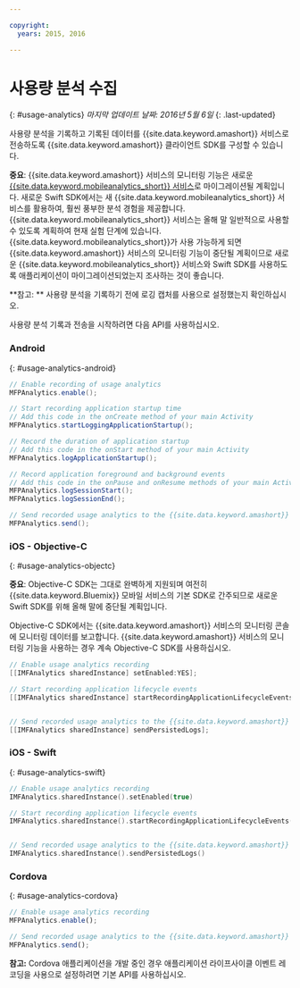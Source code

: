 ```yaml
---

copyright:
  years: 2015, 2016

---
```


# 사용량 분석 수집
{: #usage-analytics}
*마지막 업데이트 날짜: 2016년 5월 6일*
{: .last-updated}

사용량 분석을 기록하고 기록된 데이터를 {{site.data.keyword.amashort}} 서비스로 전송하도록 {{site.data.keyword.amashort}} 클라이언트 SDK를 구성할 수 있습니다.

**중요**: {{site.data.keyword.amashort}} 서비스의 모니터링 기능은 새로운 [{{site.data.keyword.mobileanalytics_short}} 서비스](https://console.ng.bluemix.net/catalog/services/mobile-analytics)로 마이그레이션될 계획입니다. 새로운 Swift SDK에서는 새 {{site.data.keyword.mobileanalytics_short}} 서비스를 활용하여, 훨씬 풍부한 분석 경험을 제공합니다. {{site.data.keyword.mobileanalytics_short}} 서비스는 올해 말 일반적으로 사용할 수 있도록 계획하여 현재 실험 단계에 있습니다. {{site.data.keyword.mobileanalytics_short}}가 사용 가능하게 되면 {{site.data.keyword.amashort}} 서비스의 모니터링 기능이 중단될 계획이므로 새로운 {{site.data.keyword.mobileanalytics_short}} 서비스와 Swift SDK를 사용하도록 애플리케이션이 마이그레이션되었는지 조사하는 것이 좋습니다. 

**참고: ** 사용량 분석을 기록하기 전에 로깅 캡처를 사용으로 설정했는지 확인하십시오. 

사용량 분석 기록과 전송을 시작하려면 다음 API를 사용하십시오. 

### Android
{: #usage-analytics-android}

```Java
// Enable recording of usage analytics
MFPAnalytics.enable();

// Start recording application startup time
// Add this code in the onCreate method of your main Activity
MFPAnalytics.startLoggingApplicationStartup();

// Record the duration of application startup
// Add this code in the onStart method of your main Activity
MFPAnalytics.logApplicationStartup();

// Record application foreground and background events
// Add this code in the onPause and onResume methods of your main Activity
MFPAnalytics.logSessionStart();
MFPAnalytics.logSessionEnd();

// Send recorded usage analytics to the {{site.data.keyword.amashort}} Service
MFPAnalytics.send();
```

### iOS - Objective-C
{: #usage-analytics-objectc}

**중요**: Objective-C SDK는 그대로 완벽하게 지원되며 여전히 {{site.data.keyword.Bluemix}} 모바일 서비스의 기본 SDK로 간주되므로 새로운 Swift SDK를 위해 올해 말에 중단될 계획입니다.

Objective-C SDK에서는 {{site.data.keyword.amashort}} 서비스의 모니터링 콘솔에 모니터링 데이터를 보고합니다. {{site.data.keyword.amashort}} 서비스의 모니터링 기능을 사용하는 경우 계속 Objective-C SDK를 사용하십시오.

```Objective-C
// Enable usage analytics recording
[[IMFAnalytics sharedInstance] setEnabled:YES];

// Start recording application lifecycle events
[[IMFAnalytics sharedInstance] startRecordingApplicationLifecycleEvents];


// Send recorded usage analytics to the {{site.data.keyword.amashort}} Service
[[IMFAnalytics sharedInstance] sendPersistedLogs];
```

### iOS - Swift
{: #usage-analytics-swift}

```Swift
// Enable usage analytics recording
IMFAnalytics.sharedInstance().setEnabled(true)

// Start recording application lifecycle events
IMFAnalytics.sharedInstance().startRecordingApplicationLifecycleEvents()


// Send recorded usage analytics to the {{site.data.keyword.amashort}} Service
IMFAnalytics.sharedInstance().sendPersistedLogs()
```

### Cordova
{: #usage-analytics-cordova}

```JavaScript
// Enable usage analytics recording
MFPAnalytics.enable();

// Send recorded usage analytics to the {{site.data.keyword.amashort}} Service
MFPAnalytics.send();
```
**참고:** Cordova 애플리케이션을 개발 중인 경우 애플리케이션 라이프사이클 이벤트 레코딩을 사용으로 설정하려면 기본 API를 사용하십시오. 
